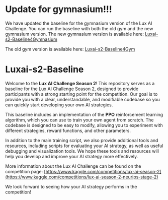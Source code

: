 # Update for gymnasium!!!
We have updated the baseline for the gymnasium version of the Lux AI Challenge. You can run the baseline with both the old gym and the new gymnasium version. The new gymnasium version is available here: [Luxai-s2-Baseline4Gymnasium](./Luxai-s2-Baseline4Gymnasium/README.md)

The old gym version is available here: [Luxai-s2-Baseline4Gym](./Luxai-s2-Baseline4Gym/README.md)

# Luxai-s2-Baseline
Welcome to the **Lux AI Challenge Season 2**! This repository serves as a baseline for the Lux AI Challenge Season 2, designed to provide participants with a strong starting point for the competition. Our goal is to provide you with a clear, understandable, and modifiable codebase so you can quickly start developing your own AI strategies.

This baseline includes an implementation of the **PPO** reinforcement learning algorithm, which you can use to train your own agent from scratch. The codebase is designed to be easy to modify, allowing you to experiment with different strategies, reward functions, and other parameters.

In addition to the main training script, we also provide additional tools and resources, including scripts for evaluating your AI strategy, as well as useful debugging and visualization tools. We hope these tools and resources will help you develop and improve your AI strategy more effectively.

More information about the Lux AI Challenge can be found on the competition page: [https://www.kaggle.com/competitions/lux-ai-season-2](https://www.kaggle.com/competitions/lux-ai-season-2-neurips-stage-2)

We look forward to seeing how your AI strategy performs in the competition!
